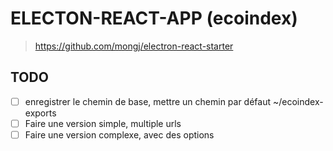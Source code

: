 # ELECTON-REACT-APP (ecoindex)

> https://github.com/mongj/electron-react-starter

## TODO

- [ ] enregistrer le chemin de base, mettre un chemin par défaut ~/ecoindex-exports
- [ ] Faire une version simple, multiple urls
- [ ] Faire une version complexe, avec des options
